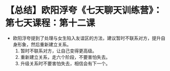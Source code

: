 # 【总结】欧阳浮夸《七天聊天训练营》：第七天课程：第十二课

-   欧阳浮夸提到了处理与女生陷入友谊区的方法，建议暂时不联系对方，提升自身形象，然后重新建立关系。
    1.  暂时不联系对方，让自己变得更高级。
    2.  重新建立关系，走六个阶段，不要害怕失去。
    3.  升级关系时不要害怕失去，相信会有下一个。